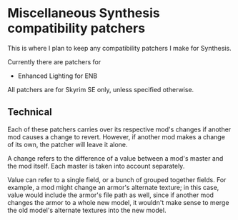 # Miscellaneous Synthesis compatibility patchers

This is where I plan to keep any compatibility patchers I make for Synthesis.

Currently there are patchers for
- Enhanced Lighting for ENB

All patchers are for Skyrim SE only, unless specified otherwise.

## Technical

Each of these patchers carries over its respective mod's changes if another mod causes a change to revert. However, if another mod makes a change of its own, the patcher will leave it alone.

A change refers to the difference of a value between a mod's master and the mod itself. Each master is taken into account separately.

Value can refer to a single field, or a bunch of grouped together fields. For example, a mod might change an armor's alternate texture; in this case, value would include the armor's file path as well, since if another mod changes the armor to a whole new model, it wouldn't make sense to merge the old model's alternate textures into the new model.